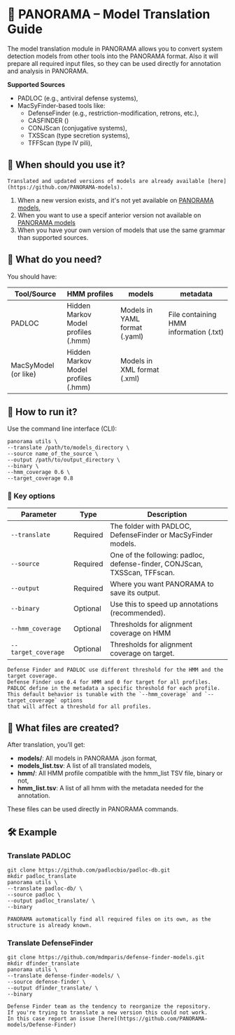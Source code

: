 # 🧬 PANORAMA – Model Translation Guide

The model translation module in PANORAMA allows you to convert system detection models from other tools into the
PANORAMA format.
Also it will prepare all required input files, so they can be used directly for annotation and analysis in PANORAMA.

**Supported Sources**

- PADLOC (e.g., antiviral defense systems),
- MacSyFinder-based tools like:
    - DefenseFinder (e.g., restriction-modification, retrons, etc.),
    - CASFINDER ()
    - CONJScan (conjugative systems),
    - TXSScan (type secretion systems),
    - TFFScan (type IV pili),

## 🎯 When should you use it?

```{important}
Translated and updated versions of models are already available [here](https://github.com/PANORAMA-models).
```

1. When a new version exists, and it's not yet available on [PANORAMA models](https://github.com/PANORAMA-models),
2. When you want to use a specif anterior version not available on [PANORAMA models](https://github.com/PANORAMA-models)
3. When you have your own version of models that use the same grammar than supported sources.

## 📂 What do you need?

You should have:

| Tool/Source          | HMM profiles                        | models                        | metadata                               |
|----------------------|-------------------------------------|-------------------------------|----------------------------------------|
| PADLOC               | Hidden Markov Model profiles (.hmm) | Models in YAML format (.yaml) | File containing HMM information (.txt) |
| MacSyModel (or like) | Hidden Markov Model profiles (.hmm) | Models in XML format (.xml)   |                                        | 

## 🚀 How to run it?

Use the command line interface (CLI):

```shell
panorama utils \
--translate /path/to/models_directory \
--source name_of_the_source \
--output /path/to/output_directory \
--binary \
--hmm_coverage 0.6 \
--target_coverage 0.8
```

### 🔑 Key options

| Parameter           | Type     | Description                                                               |
|---------------------|----------|---------------------------------------------------------------------------|
| `--translate`       | Required | The folder with PADLOC, DefenseFinder or MacSyFinder models.              |
| `--source`          | Required | One of the following: padloc, defense-finder, CONJScan, TXSScan, TFFscan. |
| `--output`          | Required | Where you want PANORAMA to save its output.                               |
| `--binary`          | Optional | Use this to speed up annotations (recommended).                           |
| `--hmm_coverage`    | Optional | Thresholds for alignment coverage on HMM                                  |
| `--target_coverage` | Optional | Thresholds for alignment coverage on target.                              |

```{tip}
Defense Finder and PADLOC use different threshold for the HMM and the target coverage.
Defense Finder use 0.4 for HMM and 0 for target for all profiles.
PADLOC define in the metadata a specific threshold for each profile.
This default behavior is tunable with the `--hmm_coverage` and `--target_coverage` options 
that will affect a threshold for all profiles.
```

## 📁 What files are created?

After translation, you’ll get:

- **models/**: All models in PANORAMA .json format,
- **models_list.tsv**: A list of all translated models,
- **hmm/**: All HMM profile compatible with the hmm_list TSV file, binary or not,
- **hmm_list.tsv**: A list of all hmm with the metadata needed for the annotation.

These files can be used directly in PANORAMA commands.

## 🛠️ Example

### Translate PADLOC

```shell
git clone https://github.com/padlocbio/padloc-db.git
mkdir padloc_translate
panorama utils \
--translate padloc-db/ \
--source padloc \
--output padloc_translate/ \
--binary
```
```{tips}
PANORAMA automatically find all required files on its own, as the structure is already known.
```

### Translate DefenseFinder

```shell
git clone https://github.com/mdmparis/defense-finder-models.git
mkdir dfinder_translate
panorama utils \
--translate defense-finder-models/ \
--source defense-finder \
--output dfinder_translate/ \
--binary
```
```{note}
Defense Finder team as the tendency to reorganize the repository.
If you're trying to translate a new version this could not work.
In this case report an issue [here](https://github.com/PANORAMA-models/Defense-Finder)
```
